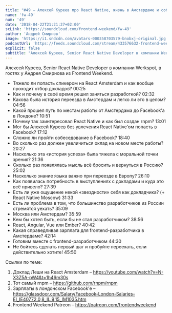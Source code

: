 ```yaml
---
title: "#49 – Алексей Куреев про React Native, жизнь в Амстердаме и собеседование в Facebook"
name: 'fw-49'
num: '49'
date: '2018-04-22T21:21:27+02:00'
scLink: 'https://soundcloud.com/frontend-weekend/fw-49'
author: 'Андрей Смирнов'
image: 'https://i1.sndcdn.com/avatars-000358703579-bnobxj-original.jpg'
podcastUrl: 'https://feeds.soundcloud.com/stream/433576632-frontend-weekend-fw-49.m4a'
explicit: false
subtitle: "Алексей Куреев, Senior React Native Developer в компании Werkspot, в гостях у Андрея Смирнова из Frontend Weekend. "
---
```

Алексей Куреев, Senior React Native Developer в компании Werkspot, в гостях у Андрея Смирнова из Frontend Weekend. 

- Тяжело ли попасть спикером на React Amsterdam и как вообще проходит отбор докладов? <timecode>00:25</timecode>
- Как и почему в своё время решил заняться разработкой? <timecode>02:32</timecode>
- Какова была история переезда в Амстердам и легко ли это в целом? <timecode>04:56</timecode>
- Какой прошел путь по местам работы от Амстердама до Facebook’а в Лондоне? <timecode>10:51</timecode>
- Почему так заинтересовал React Native и как был создан rnpm? <timecode>13:01</timecode>
- Мог бы Алексей Куреев без увлечения React Native’ом попасть в Facebook? <timecode>17:12</timecode>
- Сложно ли пройти собеседование в Facebook? <timecode>18:40</timecode>
- Во сколько раз должен увеличиться оклад на новом месте работы? <timecode>20:27</timecode>
- Насколько эта «история успеха» была тяжела с моральной точки зрения? <timecode>21:36</timecode>
- Сколько раз появлялась мысль всё бросить и вернуться в Россию? <timecode>25:02</timecode>
- Насколько знание языка важно при переезде в Европу? <timecode>26:10</timecode>
- Как появилась потребность в выступлениях с докладами и куда это всё привело? <timecode>27:39</timecode>
- Есть ли уже ощущение некой «звездности» себя как докладчика? (+ React Native Moscow) <timecode>31:33</timecode>
- Есть ли проблема в том, что большинство разработчиков из России стремятся уехать? <timecode>35:09</timecode>
- Москва или Амстердам? <timecode>35:59</timecode>
- Кем бы хотел быть, если бы не стал разработчиком? <timecode>38:56</timecode>
- React, Angular, Vue или Ember? <timecode>40:42</timecode>
- Какая справедливая зарплата для frontend-разработчика в Амстердаме? <timecode>42:14</timecode>
- Готовим вместе с frontend-разработчиком <timecode>44:30</timecode>
- Не бойтесь сделать первый шаг и пробуйте переехать, если действительно хотите! <timecode>45:50</timecode>

Ссылки по теме:
1) Доклад Леши на React Amsterdam – https://youtube.com/watch?v=N-X3Z5A-pW4&t=1h46m30s
2) Тот самый rnpm  – https://github.com/rnpm/rnpm
3) Зарплаты в лондонском Facebook’е – https://glassdoor.com/Salary/Facebook-London-Salaries-EI_IE40772.0,8_IL.9,15_IM1035.htm
4) Frontend Weekend Patreon – https://patreon.com/frontendweekend